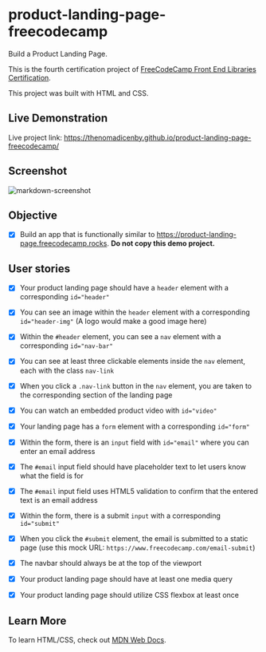 # product-landing-page-freecodecamp

Build a Product Landing Page.

This is the fourth certification project of [FreeCodeCamp Front End Libraries Certification](https://www.freecodecamp.org/learn/2022/responsive-web-design/build-a-product-landing-page-project/build-a-product-landing-page/).

This project was built with HTML and CSS.

## Live Demonstration

Live project link: <https://thenomadicenby.github.io/product-landing-page-freecodecamp/>

## Screenshot

![markdown-screenshot]()

## Objective

- [x] Build an app that is functionally similar to <https://product-landing-page.freecodecamp.rocks>. **Do not copy this demo project.**

## User stories
- [x] Your product landing page should have a `header` element with a corresponding `id="header"`
- [x] You can see an image within the `header` element with a corresponding `id="header-img"` (A logo would make a good image here)
- [x] Within the `#header` element, you can see a `nav` element with a corresponding `id="nav-bar"`
- [x] You can see at least three clickable elements inside the `nav` element, each with the class `nav-link`
- [x] When you click a `.nav-link` button in the `nav` element, you are taken to the corresponding section of the landing page
- [x] You can watch an embedded product video with `id="video"`
- [x] Your landing page has a `form` element with a corresponding `id="form"`
- [x] Within the form, there is an `input` field with `id="email"` where you can enter an email address
- [x] The `#email` input field should have placeholder text to let users know what the field is for
- [x] The `#email` input field uses HTML5 validation to confirm that the entered text is an email address
- [x] Within the form, there is a submit `input` with a corresponding `id="submit"`
- [x] When you click the `#submit` element, the email is submitted to a static page (use this mock URL: `https://www.freecodecamp.com/email-submit`)
- [x] The navbar should always be at the top of the viewport
- [x] Your product landing page should have at least one media query
- [x] Your product landing page should utilize CSS flexbox at least once


## Learn More

To learn HTML/CSS, check out  [MDN Web Docs](https://developer.mozilla.org/en-US/).